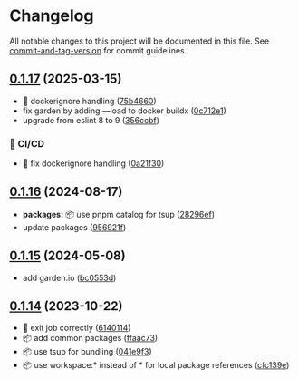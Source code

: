# Changelog

All notable changes to this project will be documented in this file. See [commit-and-tag-version](https://github.com/absolute-version/commit-and-tag-version) for commit guidelines.

## [0.1.17](https://github.com/demokratie-live/democracy-development/compare/sync-named-polls@v0.1.16...sync-named-polls@v0.1.17) (2025-03-15)


* 🐛 dockerignore handling ([75b4660](https://github.com/demokratie-live/democracy-development/commit/75b4660fae655d2cf9c3847611707dac177f82cc))
* fix garden by adding —load to docker buildx ([0c712e1](https://github.com/demokratie-live/democracy-development/commit/0c712e1734116275badbde2c82aadc4515845759))
* upgrade from eslint 8 to 9 ([356ccbf](https://github.com/demokratie-live/democracy-development/commit/356ccbfad9dff32191f38be383b24d515d4a87fb))


### 👷 CI/CD

* 👷 fix dockerignore handling ([0a21f30](https://github.com/demokratie-live/democracy-development/commit/0a21f3020ff68334d259743a87f14bec76dd6b1c))

## [0.1.16](https://github.com/demokratie-live/democracy-development/compare/sync-named-polls@v0.1.15...sync-named-polls@v0.1.16) (2024-08-17)


* **packages:** 📦 use pnpm catalog for tsup ([28296ef](https://github.com/demokratie-live/democracy-development/commit/28296efc10543878f19af319b92e8b86a07c9fe2))
* update packages ([956921f](https://github.com/demokratie-live/democracy-development/commit/956921f3fc83f93e606a403d75463d38641fc595))

## [0.1.15](https://github.com/demokratie-live/democracy-development/compare/sync-named-polls@v0.1.14...sync-named-polls@v0.1.15) (2024-05-08)


* add garden.io ([bc0553d](https://github.com/demokratie-live/democracy-development/commit/bc0553d2dbae414c2d9f418dc06530bcc2ea82e7))

## [0.1.14](https://github.com/demokratie-live/democracy-development/compare/sync-named-polls@v0.1.12...sync-named-polls@v0.1.14) (2023-10-22)


* 🐛 exit job correctly ([6140114](https://github.com/demokratie-live/democracy-development/commit/6140114dcc6b31e5e2525d0cb8fcc684f1e28299))
* 📦️ add common packages ([ffaac73](https://github.com/demokratie-live/democracy-development/commit/ffaac738ab8bd2376bdc6f792c741a51df253002))
* 📦️ use tsup for bundling ([041e9f3](https://github.com/demokratie-live/democracy-development/commit/041e9f35c844c27780958ed0480abb95875af641))
* 📦️ use workspace:* instead of * for local package references ([cfc139e](https://github.com/demokratie-live/democracy-development/commit/cfc139e62c56dcd67c363d45227bb7675acb863a))
